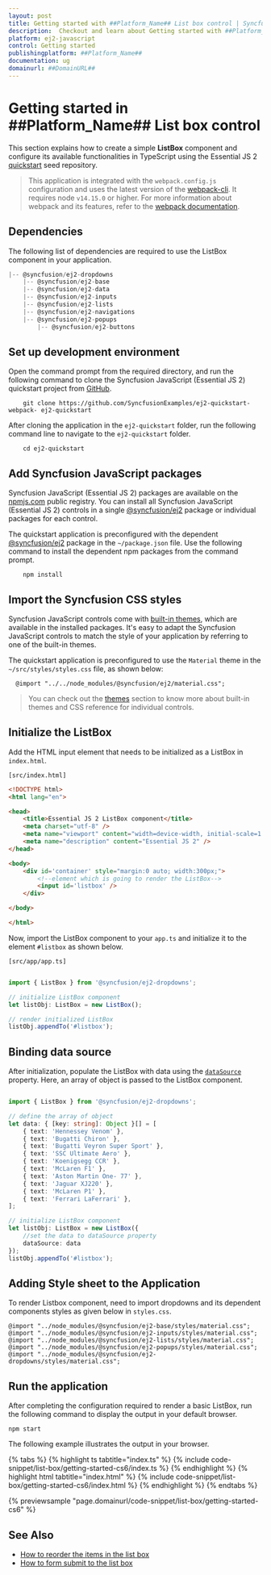 ```yaml
---
layout: post
title: Getting started with ##Platform_Name## List box control | Syncfusion
description:  Checkout and learn about Getting started with ##Platform_Name## List box control of Syncfusion Essential JS 2 and more details.
platform: ej2-javascript
control: Getting started 
publishingplatform: ##Platform_Name##
documentation: ug
domainurl: ##DomainURL##
---
```


# Getting started in ##Platform_Name## List box control

This section explains how to create a simple **ListBox** component and configure its available functionalities in TypeScript using the Essential JS 2 [quickstart](https://github.com/SyncfusionExamples/ej2-quickstart-webpack-) seed repository.

> This application is integrated with the `webpack.config.js` configuration and uses the latest version of the [webpack-cli](https://webpack.js.org/api/cli/#commands). It requires node `v14.15.0` or higher. For more information about webpack and its features, refer to the [webpack documentation](https://webpack.js.org/guides/getting-started/).

## Dependencies

The following list of dependencies are required to use the ListBox component in your application.

```javascript
|-- @syncfusion/ej2-dropdowns
    |-- @syncfusion/ej2-base
    |-- @syncfusion/ej2-data
    |-- @syncfusion/ej2-inputs
    |-- @syncfusion/ej2-lists
    |-- @syncfusion/ej2-navigations
    |-- @syncfusion/ej2-popups
        |-- @syncfusion/ej2-buttons
```

## Set up development environment

Open the command prompt from the required directory, and run the following command to clone the Syncfusion JavaScript (Essential JS 2) quickstart project from [GitHub](https://github.com/SyncfusionExamples/ej2-quickstart-webpack-).

```
    git clone https://github.com/SyncfusionExamples/ej2-quickstart-webpack- ej2-quickstart
```

After cloning the application in the `ej2-quickstart` folder, run the following command line to navigate to the `ej2-quickstart` folder.

```
    cd ej2-quickstart
```

## Add Syncfusion JavaScript packages

Syncfusion JavaScript (Essential JS 2) packages are available on the [npmjs.com](https://www.npmjs.com/~syncfusionorg) public registry. You can install all Syncfusion JavaScript (Essential JS 2) controls in a single [@syncfusion/ej2](https://www.npmjs.com/package/@syncfusion/ej2) package or individual packages for each control.

The quickstart application is preconfigured with the dependent [@syncfusion/ej2](https://www.npmjs.com/package/@syncfusion/ej2) package in the `~/package.json` file. Use the following command to install the dependent npm packages from the command prompt.

```
    npm install
```

## Import the Syncfusion CSS styles

Syncfusion JavaScript controls come with [built-in themes](https://ej2.syncfusion.com/documentation/appearance/theme/), which are available in the installed packages. It's easy to adapt the Syncfusion JavaScript controls to match the style of your application by referring to one of the built-in themes.

The quickstart application is preconfigured to use the `Material` theme in the `~/src/styles/styles.css` file, as shown below: 

```
  @import "../../node_modules/@syncfusion/ej2/material.css";
```

> You can check out the [themes](https://ej2.syncfusion.com/documentation/appearance/theme/) section to know more about built-in themes and CSS reference for individual controls.

## Initialize the ListBox

Add the HTML input element that needs to be initialized as a ListBox in `index.html`.

`[src/index.html]`

```html
<!DOCTYPE html>
<html lang="en">

<head>
    <title>Essential JS 2 ListBox component</title>
    <meta charset="utf-8" />
    <meta name="viewport" content="width=device-width, initial-scale=1.0, user-scalable=no" />
    <meta name="description" content="Essential JS 2" />
</head>

<body>
    <div id='container' style="margin:0 auto; width:300px;">
        <!--element which is going to render the ListBox-->
        <input id='listbox' />
    </div>

</body>

</html>
```

Now, import the  ListBox component to your `app.ts` and initialize it to the element `#listbox` as shown below.

`[src/app/app.ts]`

```ts

import { ListBox } from '@syncfusion/ej2-dropdowns';

// initialize ListBox component
let listObj: ListBox = new ListBox();

// render initialized ListBox
listObj.appendTo('#listbox');

```

## Binding data source

After initialization, populate the ListBox with data using the [`dataSource`](../api/list-box/#datasource) property. Here, an array of object is passed to the ListBox component.

```ts

import { ListBox } from '@syncfusion/ej2-dropdowns';

// define the array of object
let data: { [key: string]: Object }[] = [
    { text: 'Hennessey Venom' },
    { text: 'Bugatti Chiron' },
    { text: 'Bugatti Veyron Super Sport' },
    { text: 'SSC Ultimate Aero' },
    { text: 'Koenigsegg CCR' },
    { text: 'McLaren F1' },
    { text: 'Aston Martin One- 77' },
    { text: 'Jaguar XJ220' },
    { text: 'McLaren P1' },
    { text: 'Ferrari LaFerrari' },
];

// initialize ListBox component
let listObj: ListBox = new ListBox({
    //set the data to dataSource property
    dataSource: data
});
listObj.appendTo('#listbox');

```

## Adding Style sheet to the Application

To render Listbox component, need to import dropdowns and its dependent components styles as given below in `styles.css`.

```
@import "../node_modules/@syncfusion/ej2-base/styles/material.css";
@import "../node_modules/@syncfusion/ej2-inputs/styles/material.css";
@import "../node_modules/@syncfusion/ej2-lists/styles/material.css";
@import "../node_modules/@syncfusion/ej2-popups/styles/material.css";
@import "../node_modules/@syncfusion/ej2-dropdowns/styles/material.css";
```

## Run the application

After completing the configuration required to render a basic ListBox, run the following command to
display the output in your default browser.

```
npm start
```

The following example illustrates the output in your browser.

{% tabs %}
{% highlight ts tabtitle="index.ts" %}
{% include code-snippet/list-box/getting-started-cs6/index.ts %}
{% endhighlight %}
{% highlight html tabtitle="index.html" %}
{% include code-snippet/list-box/getting-started-cs6/index.html %}
{% endhighlight %}
{% endtabs %}
          
{% previewsample "page.domainurl/code-snippet/list-box/getting-started-cs6" %}

## See Also

* [How to reorder the items in the list box](./dual-list-box/#dual-list-box)
* [How to form submit to the list box](./how-to/form-submit/#form-submit-to-the-list-box)